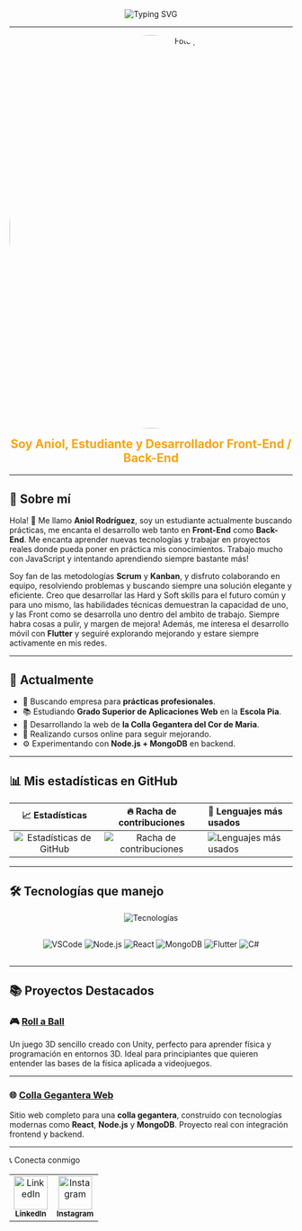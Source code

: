 <div align="center" style="display: flex; align-items: center; justify-content: center; gap: 10px;">
<img src="https://readme-typing-svg.herokuapp.com?font=Fira+Code&size=28&pause=1000&color=FFFFFF&center=true&vCenter=true&width=450&lines=Hola+soy+Aniol!;Front+for+All,+Back+for+one" alt="Typing SVG" />


</div>

---

<div align="center">
<img src="https://github.com/user-attachments/assets/4077611b-ae76-4680-baea-382f0e2bd1e2" alt="Foto perfil elegante" width="700px" style="border-radius: 50%; display: block; margin: 0 auto;" />
  <h2 style="color: #FCA311; margin-top: 15px;">Soy Aniol, Estudiante y Desarrollador Front-End / Back-End</h2>
</div>

---

## 📖 Sobre mí

Hola! 👋 Me llamo **Aniol Rodríguez**, soy un estudiante actualmente buscando prácticas, me encanta el desarrollo web tanto en **Front-End** como **Back-End**. Me encanta aprender nuevas tecnologías y trabajar en proyectos reales donde pueda poner en práctica mis conocimientos. Trabajo mucho con JavaScript y intentando aprendiendo siempre bastante más!

Soy fan de las metodologías **Scrum** y **Kanban**, y disfruto colaborando en equipo, resolviendo problemas y buscando siempre una solución elegante y eficiente. Creo que desarrollar las Hard y Soft skills para el futuro común y para uno mismo, las habilidades técnicas demuestran la capacidad de uno, y las Front como se desarrolla uno dentro del ambito de trabajo. Siempre habra cosas a pulir, y margen de mejora! Además, me interesa el desarrollo móvil con **Flutter** y seguiré explorando mejorando y estare siempre activamente en mis redes.

---

## 🚀 Actualmente

- 🎯 Buscando empresa para **prácticas profesionales**.
- 📚 Estudiando **Grado Superior de Aplicaciones Web** en la **Escola Pia**.
- 🔧 Desarrollando la web de **la Colla Gegantera del Cor de Maria**.
- 🌱 Realizando cursos online para seguir mejorando.
- ⚙️ Experimentando con **Node.js + MongoDB** en backend.

---

## 📊 Mis estadísticas en GitHub

<div align="center">

| 📈 Estadísticas | 🔥 Racha de contribuciones | 📝 Lenguajes más usados |
|:---------------:|:--------------------------:|:-----------------------|
| <img src="https://github-readme-stats.vercel.app/api?username=DRAKEFISTFIRE&show_icons=true&theme=radical" alt="Estadísticas de GitHub"/> | <img src="https://github-readme-streak-stats.herokuapp.com/?user=DRAKEFISTFIRE&theme=radical" alt="Racha de contribuciones"/> | <img src="https://github-readme-stats.vercel.app/api/top-langs/?username=DRAKEFISTFIRE&layout=compact&theme=radical" alt="Lenguajes más usados"/> |

</div>

---

## 🛠️ Tecnologías que manejo

<p align="center" style="margin-bottom: 30px;">
  <img src="https://skillicons.dev/icons?i=html,css,js,ts,php,react,nodejs,mongodb,flutter,mysql,csharp,git,github,vscode,linux,windows&perline=9" alt="Tecnologías" />
</p>

<p align="center" style="margin-bottom: 30px;">
  <img src="https://img.shields.io/badge/VSCode-007ACC?style=for-the-badge&logo=visual-studio-code&logoColor=white" alt="VSCode" />
  <img src="https://img.shields.io/badge/Node.js-339933?style=for-the-badge&logo=node.js&logoColor=white" alt="Node.js" />
  <img src="https://img.shields.io/badge/React-61DAFB?style=for-the-badge&logo=react&logoColor=black" alt="React" />
  <img src="https://img.shields.io/badge/MongoDB-47A248?style=for-the-badge&logo=mongodb&logoColor=white" alt="MongoDB" />
  <img src="https://img.shields.io/badge/Flutter-02569B?style=for-the-badge&logo=flutter&logoColor=white" alt="Flutter" />
  <img src="https://img.shields.io/badge/C%23-239120?style=for-the-badge&logo=c-sharp&logoColor=white" alt="C#" />
</p>

---

## 📚 Proyectos Destacados

### 🎮 [Roll a Ball](https://github.com/DRAKEFISTFIRE/Roll-a-Ball)

Un juego 3D sencillo creado con Unity, perfecto para aprender física y programación en entornos 3D. Ideal para principiantes que quieren entender las bases de la física aplicada a videojuegos.

---

### 🌐 [Colla Gegantera Web](https://github.com/DRAKEFISTFIRE/Colla-gegantera-web-project)

Sitio web completo para una **colla gegantera**, construido con tecnologías modernas como **React**, **Node.js** y **MongoDB**. Proyecto real con integración frontend y backend.

---

📞 Conecta conmigo
<table> <tr> <td align="center"> <a href="https://www.linkedin.com/in/aniol-rodriguez-530514295/" target="_blank"> <img src="https://raw.githubusercontent.com/rahulbanerjee26/githubAboutMeGenerator/main/icons/linked-in-alt.svg" alt="LinkedIn" width="60" height="60" /> <br /> <sub><b>LinkedIn</b></sub> </a> </td> <td align="center"> <a href="https://www.instagram.com/aniolrodriguez_2005/" target="_blank"> <img src="https://raw.githubusercontent.com/rahulbanerjee26/githubAboutMeGenerator/main/icons/instagram.svg" alt="Instagram" width="60" height="60" /> <br /> <sub><b>Instagram</b></sub> </a> </td> </tr> </table>

